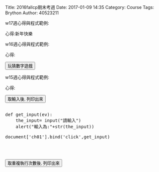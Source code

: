 Title: 2016fallcp期末考週
Date: 2017-01-09 14:35
Category: Course
Tags: Brython
Author: 40523211

<!-- PELICAN_END_SUMMARY -->

w17週心得與程式範例:


心得:新年快樂


w16週心得與程式範例:

心得:
<!-- 導入 Brython 標準程式庫 -->

<script type="text/javascript" 
    src="https://cdn.rawgit.com/brython-dev/brython/master/www/src/brython_dist.js">
</script>

<!-- 啟動 Brython -->
<script>
window.onload=function(){
brython(1);
}
</script>

<!-- 以下可以執行  Brython 程式 -->

<div id="id3"></div>
<script type="text/python3">
from browser import document
from browser import html
import random

id3 = document["id3"]
def guess(ev):
    # 清除 id3 中的內容
    id3.clear()
    id3 <= "開始玩猜數字遊戲" + html.BR()
    標準答案 = random.randint(1, 100)
    你猜的數字 = int(input("請輸入您所猜整數:"))
    猜測次數 = 1
    while 標準答案 != 你猜的數字:
        if 標準答案 < 你猜的數字:
            #print("太大了，再猜一次 :)加油")
            # 清除 id3 中的內容
            id3.clear()
            id3 <= "猜第" + str(猜測次數) + "次, 太大了，再猜一次 :)加油" + html.BR()
        else:
            #print("太小了，再猜一次 :)加油")
            # 清除 id3 中的內容
            id3.clear()
            id3 <= "猜第" + str(猜測次數) + "次, 太小了，再猜一次 :)加油" + html.BR()
        你猜的數字 = int(input("請輸入您所猜整數:"))
        猜測次數 += 1
       
    #print("猜對了！總共猜了", 猜測次數, "次")
    id3 <= "猜對了！答案為" + str(標準答案) + ", 總共猜了" + str(猜測次數) + "次"

document["but3"].bind("click", guess)
</script>
<button id="but3">玩猜數字遊戲</button>



w15週心得與程式範例:

心得:
<!-- 導入 Brython 標準程式庫 -->

<script type="text/javascript" 
    src="https://cdn.rawgit.com/brython-dev/brython/master/www/src/brython_dist.js">
</script>

<!-- 啟動 Brython -->
<script>
window.onload=function(){
brython(1);
}
</script>

<!-- 以下可以執行  Brython 程式 -->

<script type="text/python3">
from browser import document
from browser import alert
 
def get_input(ev):
    the_input= input("請輸入")
    alert("輸入為:"+str(the_input))
 
document['ch01'].bind('click',get_input)
</script>
<button id="ch01">取輸入後, 列印出來</button>

<pre class="brush: python">

def get_input(ev):
    the_input= input("請輸入")
    alert("輸入為:"+str(the_input))
 
document['ch01'].bind('click',get_input)
</script>

<div id="container"></div>
<script type="text/python3">
from browser import document as doc
from browser import html
# 利用 document 根據 div 標註 id 設為 container 變數
container = doc['container']
 
# 因為此函式與滑鼠互動, 需要 event 當作輸入
def numPrint(ev):
    mystring = ""
    num = input("請輸入重複執行次數:")
    #for i in range(1, 11):
    for i in range(1, int(num)+1):
        mystring += str(i) + ": hello mde" + html.BR()
    container <= mystring
 
# 與 id 為 'w13' 對應的 button 綁定, 且滑鼠 click 後, 呼叫 numPrint 函式執行
doc['w13'].bind('click',numPrint)
</script>
<button id="w13">取重複執行次數後, 列印出來</button>

<pre class="brush: python">

<div id="container"></div>
<script type="text/python3">
from browser import document as doc
from browser import html
# 利用 document 根據 div 標註 id 設為 container 變數
container = doc['container']
 
# 因為此函式與滑鼠互動, 需要 event 當作輸入
def numPrint(ev):
    mystring = ""
    num = input("請輸入重複執行次數:")
    #for i in range(1, 11):
    for i in range(1, int(num)+1):
        mystring += str(i) + ": hello mde" + html.BR()
    container <= mystring
 
# 與 id 為 'w13' 對應的 button 綁定, 且滑鼠 click 後, 呼叫 numPrint 函式執行
doc['w13'].bind('click',numPrint)
</script>

